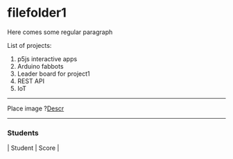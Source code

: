 # filefolder1

Here comes some regular paragraph

List of projects:
1. p5js interactive apps
2. Arduino fabbots
3. Leader board for project1
4. REST API
5. IoT

***

Place image
?[Descr](photos/caps.png)
***

### Students

| Student | Score |

